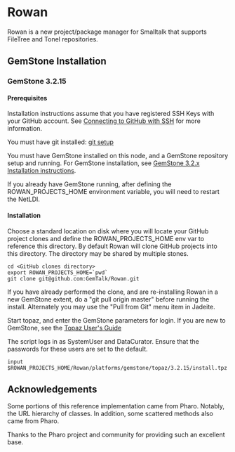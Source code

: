 # Rowan

Rowan is a new project/package manager for Smalltalk that supports FileTree and Tonel repositories.
 
## GemStone Installation
### GemStone 3.2.15 

#### Prerequisites
Installation instructions assume that you have registered SSH Keys with your GitHub account. See [Connecting to GitHub with SSH](https://help.github.com/articles/connecting-to-github-with-ssh/) for more information.

You must have git installed: [git setup](https://help.github.com/articles/set-up-git/)

You must have GemStone installed on this node, and a GemStone repository setup and running. For GemStone installation, see [GemStone 3.2.x Installation instructions](https://downloads.gemtalksystems.com/docs/GemStone64/3.2.x/GS64-InstallGuide-Linux-3.2.6/GS64-InstallGuide-Linux-3.2.6.htm). 

If you already have GemStone running, after defining the ROWAN_PROJECTS_HOME environment variable, you will need to restart the NetLDI.

#### Installation

Choose a standard location on disk where you will locate your GitHub project clones and define the ROWAN_PROJECTS_HOME env var to reference this directory.
By default Rowan will clone GitHub projects into this directory. The directory may be shared by multiple stones.

```
cd <GitHub clones directory>
export ROWAN_PROJECTS_HOME=`pwd`
git clone git@github.com:GemTalk/Rowan.git
```

If you have already performed the clone, and are re-installing Rowan in a new GemStone extent, do a "git pull origin master" before running the install. Alternately you may use the "Pull from Git" menu item in Jadeite.

Start topaz, and enter the GemStone parameters for login. If you are new to GemStone, see the [Topaz User's Guide](https://downloads.gemtalksystems.com/docs/GemStone64/3.3.x/GS64-Topaz-3.3/1-Tutorial.htm#pgfId-1069219)

The script logs in as SystemUser and DataCurator.  Ensure that the passwords for these users are set to the default.

```
input $ROWAN_PROJECTS_HOME/Rowan/platforms/gemstone/topaz/3.2.15/install.tpz
```



## Acknowledgements

Some portions of this reference implementation came from Pharo. Notably, the URL hierarchy of classes.
In addition, some scattered methods also came from Pharo.

Thanks to the Pharo project and community for providing such an excellent base.
